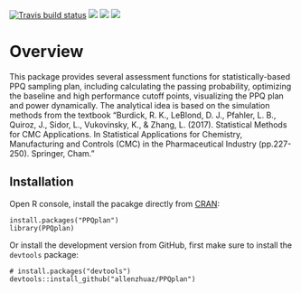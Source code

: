[![Travis build
status](https://travis-ci.org/allenzhuaz/PPQplan.svg?branch=master)](https://travis-ci.org/allenzhuaz/PPQplan)
[![](https://www.r-pkg.org/badges/version/PPQplan?color=orange)](https://cran.r-project.org/package=PPQplan)
[![](http://cranlogs.r-pkg.org/badges/grand-total/PPQplan?color=blue)](https://cran.r-project.org/package=PPQplan)
[![](https://img.shields.io/badge/lifecycle-stable-freshgreen.svg)](https://www.tidyverse.org/lifecycle/#stable)

Overview
========

This package provides several assessment functions for
statistically-based PPQ sampling plan, including calculating the passing
probability, optimizing the baseline and high performance cutoff points,
visualizing the PPQ plan and power dynamically. The analytical idea is
based on the simulation methods from the textbook “Burdick, R. K.,
LeBlond, D. J., Pfahler, L. B., Quiroz, J., Sidor, L., Vukovinsky, K., &
Zhang, L. (2017). Statistical Methods for CMC Applications. In
Statistical Applications for Chemistry, Manufacturing and Controls (CMC)
in the Pharmaceutical Industry (pp.227-250). Springer, Cham.”

Installation
------------

Open R console, install the pacakge directly from
[CRAN](https://cran.r-project.org/package=PPQplan):

    install.packages("PPQplan")
    library(PPQplan)

Or install the development version from GitHub, first make sure to
install the `devtools` package:

    # install.packages("devtools")
    devtools::install_github("allenzhuaz/PPQplan")
